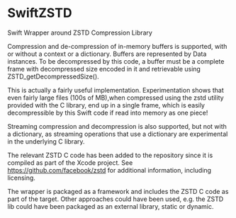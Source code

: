# SwiftZSTD
Swift Wrapper around ZSTD Compression Library

Compression and de-compression of in-memory buffers is supported, with or without a context or a dictionary.  Buffers are represented by Data instances.  To be decompressed by this code, a buffer must be a complete frame with decompressed size encoded in it and retrievable using ZSTD_getDecompressedSize().  

This is actually a fairly useful implementation.  Experimentation shows that even fairly large files (100s of MB),when compressed using the zstd utility provided with the C library, end up in a single frame, which is easily decompressible by this Swift code if read into memory as one piece!

Streaming compression and decompression is also supported, but not with a dictionary, as streaming operations that use a dictionary are experimental in the underlying C library.

The relevant ZSTD C code has been added to the repository since it is compiled as part of the Xcode project.  See https://github.com/facebook/zstd for additional information, including licensing.

The wrapper is packaged as a framework and includes the ZSTD C code as part of the target.  Other approaches could have been used, e.g. the ZSTD lib could have been packaged as an external library, static or dynamic.  

